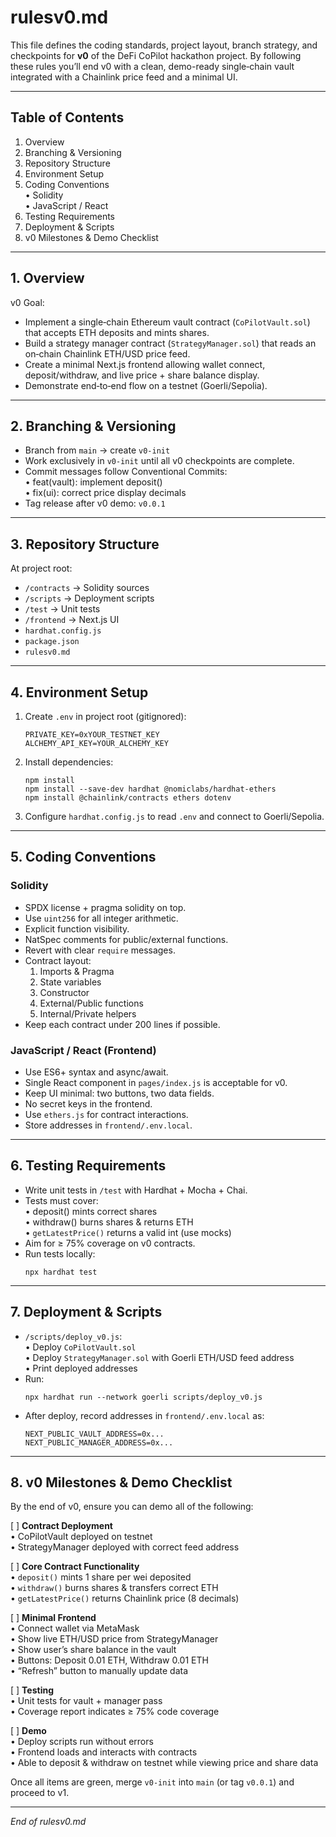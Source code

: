 # rulesv0.md  
This file defines the coding standards, project layout, branch strategy, and checkpoints for **v0** of the DeFi CoPilot hackathon project. By following these rules you’ll end v0 with a clean, demo-ready single‐chain vault integrated with a Chainlink price feed and a minimal UI.

---

## Table of Contents  
1. Overview  
2. Branching & Versioning  
3. Repository Structure  
4. Environment Setup  
5. Coding Conventions  
   • Solidity  
   • JavaScript / React  
6. Testing Requirements  
7. Deployment & Scripts  
8. v0 Milestones & Demo Checklist  

---

## 1. Overview  
v0 Goal:  
- Implement a single‐chain Ethereum vault contract (`CoPilotVault.sol`) that accepts ETH deposits and mints shares.  
- Build a strategy manager contract (`StrategyManager.sol`) that reads an on‐chain Chainlink ETH/USD price feed.  
- Create a minimal Next.js frontend allowing wallet connect, deposit/withdraw, and live price + share balance display.  
- Demonstrate end‐to‐end flow on a testnet (Goerli/Sepolia).

---

## 2. Branching & Versioning  
- Branch from `main` → create `v0-init`  
- Work exclusively in `v0-init` until all v0 checkpoints are complete.  
- Commit messages follow Conventional Commits:  
  • feat(vault): implement deposit()  
  • fix(ui): correct price display decimals  
- Tag release after v0 demo: `v0.0.1`

---

## 3. Repository Structure  
At project root:
- `/contracts` → Solidity sources  
- `/scripts`   → Deployment scripts  
- `/test`      → Unit tests  
- `/frontend`  → Next.js UI  
- `hardhat.config.js`  
- `package.json`  
- `rulesv0.md`  

---

## 4. Environment Setup  
1. Create `.env` in project root (gitignored):  
   ```
   PRIVATE_KEY=0xYOUR_TESTNET_KEY
   ALCHEMY_API_KEY=YOUR_ALCHEMY_KEY
   ```
2. Install dependencies:  
   ```
   npm install
   npm install --save-dev hardhat @nomiclabs/hardhat-ethers
   npm install @chainlink/contracts ethers dotenv
   ```
3. Configure `hardhat.config.js` to read `.env` and connect to Goerli/Sepolia.

---

## 5. Coding Conventions

### Solidity  
- SPDX license + pragma solidity on top.  
- Use `uint256` for all integer arithmetic.  
- Explicit function visibility.  
- NatSpec comments for public/external functions.  
- Revert with clear `require` messages.  
- Contract layout:  
  1. Imports & Pragma  
  2. State variables  
  3. Constructor  
  4. External/Public functions  
  5. Internal/Private helpers  
- Keep each contract under 200 lines if possible.

### JavaScript / React (Frontend)  
- Use ES6+ syntax and async/await.  
- Single React component in `pages/index.js` is acceptable for v0.  
- Keep UI minimal: two buttons, two data fields.  
- No secret keys in the frontend.  
- Use `ethers.js` for contract interactions.  
- Store addresses in `frontend/.env.local`.

---

## 6. Testing Requirements  
- Write unit tests in `/test` with Hardhat + Mocha + Chai.  
- Tests must cover:  
  • deposit() mints correct shares  
  • withdraw() burns shares & returns ETH  
  • `getLatestPrice()` returns a valid int (use mocks)  
- Aim for ≥ 75% coverage on v0 contracts.  
- Run tests locally:  
  ```
  npx hardhat test
  ```

---

## 7. Deployment & Scripts  
- `/scripts/deploy_v0.js`:  
  • Deploy `CoPilotVault.sol`  
  • Deploy `StrategyManager.sol` with Goerli ETH/USD feed address  
  • Print deployed addresses  
- Run:  
  ```
  npx hardhat run --network goerli scripts/deploy_v0.js
  ```
- After deploy, record addresses in `frontend/.env.local` as:  
  ```
  NEXT_PUBLIC_VAULT_ADDRESS=0x...
  NEXT_PUBLIC_MANAGER_ADDRESS=0x...
  ```

---

## 8. v0 Milestones & Demo Checklist  
By the end of v0, ensure you can demo all of the following:

[ ] **Contract Deployment**  
    • CoPilotVault deployed on testnet  
    • StrategyManager deployed with correct feed address  

[ ] **Core Contract Functionality**  
    • `deposit()` mints 1 share per wei deposited  
    • `withdraw()` burns shares & transfers correct ETH  
    • `getLatestPrice()` returns Chainlink price (8 decimals)  

[ ] **Minimal Frontend**  
    • Connect wallet via MetaMask  
    • Show live ETH/USD price from StrategyManager  
    • Show user’s share balance in the vault  
    • Buttons: Deposit 0.01 ETH, Withdraw 0.01 ETH  
    • “Refresh” button to manually update data  

[ ] **Testing**  
    • Unit tests for vault + manager pass  
    • Coverage report indicates ≥ 75% code coverage  

[ ] **Demo**  
    • Deploy scripts run without errors  
    • Frontend loads and interacts with contracts  
    • Able to deposit & withdraw on testnet while viewing price and share data  

Once all items are green, merge `v0-init` into `main` (or tag `v0.0.1`) and proceed to v1.  

---  
_End of rulesv0.md_